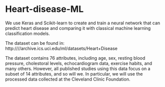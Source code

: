 # Heart-disease-ML
We use Keras and Scikit-learn to create and train a neural network that can predict heart disease and comparing it with classical machine learning classification models.

The dataset can be found in:
http:////archive.ics.uci.edu/ml/datasets/Heart+Disease

The dataset contains 76 attributes, including age, sex, resting blood pressure, cholestoral levels, echocardiogram data, exercise habits, and many others. However, all published studies using this data focus on a subset of 14 attributes, and so will we. In particular, we will use the processed data collected at the Cleveland Clinic Foundation.
